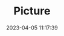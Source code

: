 ---
weight: 1
images:
- /images/edited/113.jpeg
title: Picture
date: 2023-04-05 11:17:39
tags: [luminar neo,work,Pixel 6 back camera 6.81mm f/1.85,Pixel 6,6.81,diningtable,knife,person,bowl,spoon]
---